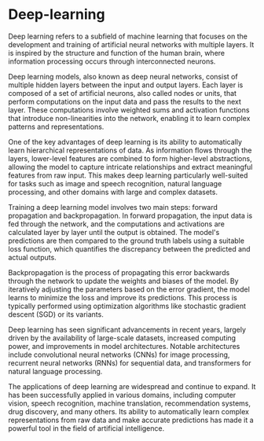 # Deep-learning
Deep learning refers to a subfield of machine learning that focuses on the development and training of artificial neural networks with multiple layers. It is inspired by the structure and function of the human brain, where information processing occurs through interconnected neurons.

Deep learning models, also known as deep neural networks, consist of multiple hidden layers between the input and output layers. Each layer is composed of a set of artificial neurons, also called nodes or units, that perform computations on the input data and pass the results to the next layer. These computations involve weighted sums and activation functions that introduce non-linearities into the network, enabling it to learn complex patterns and representations.

One of the key advantages of deep learning is its ability to automatically learn hierarchical representations of data. As information flows through the layers, lower-level features are combined to form higher-level abstractions, allowing the model to capture intricate relationships and extract meaningful features from raw input. This makes deep learning particularly well-suited for tasks such as image and speech recognition, natural language processing, and other domains with large and complex datasets.

Training a deep learning model involves two main steps: forward propagation and backpropagation. In forward propagation, the input data is fed through the network, and the computations and activations are calculated layer by layer until the output is obtained. The model's predictions are then compared to the ground truth labels using a suitable loss function, which quantifies the discrepancy between the predicted and actual outputs.

Backpropagation is the process of propagating this error backwards through the network to update the weights and biases of the model. By iteratively adjusting the parameters based on the error gradient, the model learns to minimize the loss and improve its predictions. This process is typically performed using optimization algorithms like stochastic gradient descent (SGD) or its variants.

Deep learning has seen significant advancements in recent years, largely driven by the availability of large-scale datasets, increased computing power, and improvements in model architectures. Notable architectures include convolutional neural networks (CNNs) for image processing, recurrent neural networks (RNNs) for sequential data, and transformers for natural language processing.

The applications of deep learning are widespread and continue to expand. It has been successfully applied in various domains, including computer vision, speech recognition, machine translation, recommendation systems, drug discovery, and many others. Its ability to automatically learn complex representations from raw data and make accurate predictions has made it a powerful tool in the field of artificial intelligence.

